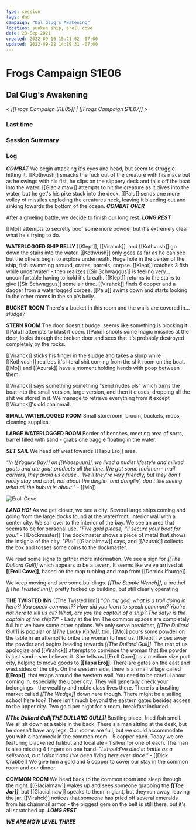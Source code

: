 ```yaml
---
type: session
tags: dnd
campaign: "Dal Glug's Awakening"
location: sunken ship, eroll cove
date: 23-Sep-2021
created: 2022-09-16 15:21:02 -07:00
updated: 2022-09-22 14:19:31 -07:00
---
```

# Frogs Campaign S1E06
## **Dal Glug's Awakening**
*< [[Frogs Campaign S1E05]] | [[Frogs Campaign S1E07]] >*

### Last time


### Session Summary


### Log
_**COMBAT**_ We begin attacking it's eyes and head, but seem to struggle hitting it. [[Kothvush]] smacks the fuck out of the creature with his mace but as he swings with his fist, he slips on the slippery deck and falls off the boat into the water. [[Glacialmaw]] attempts to hit the creature as it dives into the water, but he get's his pike stuck into the deck. [[Palu]] sends one more volley of missiles exploding the creatures neck, leaving it bleeding out and sinking towards the bottom of the ocean. _**COMBAT OVER**_

After a grueling battle, we decide to finish our long rest. _**LONG REST**_

[[Mo]] attempts to secretly boof some more powder but it's extremely clear what he's trying to do.

**WATERLOGGED SHIP BELLY** [[Klept]], [[Virahck]], and [[Kothvush]] go down the stairs into the water. [[Kothvush]] only goes as far as he can see but the others begin to explore underneath. Huge hole in the center of the ship, fish swimming around, crates, barrels, corpse. [[Klept]] catches 3 fish while underwater! - then realizes [[Sir Schwaggus]] is feeling very... uncomfortable having to hold it's breath. [[Klept]] returns to the stairs to give [[Sir Schwaggus]] some air time. [[Virahck]] finds 6 copper and a dagger from a waterlogged corpse. [[Palu]] swims down and starts looking in the other rooms in the ship's belly.

**BUCKET ROOM** There's a bucket in this room and the walls are covered in... _sludge?_

**STERN ROOM** The door doesn't budge, seems like something is blocking it. [[Palu]] attempts to blast it open. [[Palu]] shoots some magic missiles at the door, looks through the broken door and sees that it's probably destroyed completely by the rocks.

[[Virahck]] sticks his finger in the sludge and takes a slurp while [[Kothvush]] realizes it's literal shit coming from the shit room on the boat. [[Mo]] and [[Azurak]] have a moment holding hands with poop between them.

[[Virahck]] says something something "send nudes pls" which turns the boat into the small version, large version, and then it closes, dropping all the shit we stored in it. We manage to retrieve everything from it except [[Virahck]]'s old chainmail.

**SMALL WATERLOGGED ROOM** Small storeroom, broom, buckets, mops, cleaning supplies.

**LARGE WATERLOGGED ROOM** Border of benches, meeting area of sorts, barrel filled with sand - grabs one baggie floating in the water.

_**SET SAIL**_ We head off west towards [[Tapu Ero]] area.

_"In [[Yogurv Bay]] on [[Weespuun]], we lived a nudist lifestyle and milked goats and ate goat products all the time. We got some mailmen - mail carriers, they avoid us cause... We'll they're very friendly, but they don't really stay and chat, not about the dinglin' and danglin', don't like seeing what all the hubub is about."_ - [[Mo]]

![Eroll Cove](https://cdn.discordapp.com/attachments/878054966441410570/890772096651788308/errolcovereal.png)

_**LAND HO!**_ As we get closer, we see a city. Several large ships coming and going from the large docks found at the waterfront. Interior wall with a center city. We sail over to the interior of the bay. We see an area that seems to be for personal use. _"Five gold please, I'll secure your boat for you."_ - [[Dockmaster]] The dockmaster shows a piece of metal that shows the insignia of the city. _"Pls!"_ [[Glacialmaw]] says, and [[Azurak]] collects the box and tosses some coins to the dockmaster.

We read some signs to gather more information. We see a sign for _[[The Dullard Gull]]_ which appears to be a tavern. It seems like we've arrived at **[[Eroll Cove]]**, based on the map rubbing and map from [[Derrick Ifburge]].

We keep moving and see some buildings. _[[The Supple Wench]]_, a brothel _[[The Twisted Inn]]_, pretty fucked up building, but still clearly operating

**THE TWISTED INN**
[[The Twisted Inn]]
_"Oh my god, what is a troll doing in here?! You speak common?? How did you learn to speak common? You're not here to kill us all? What, are you the captain of a ship? The satyr is the captain of the ship??"_ - Lady at the Inn The common spaces are completely full but we have some other options. We only serve breakfast, _[[The Dullard Gull]]_ is popular or _[[The Lucky Knife]]_, too. [[Mo]] pours some powder on the table in an attempt to bribe the woman to feed us. [[Klept]] wipes away the powder and begins heading towards _[[The Dullard Gull]]_. The rest of us apologize and [[Virahck]] attempts to convince the woman that the powder is just sand - she believes it. She tells us [[Eroll Cove]] is a medium size port city, helping to move goods to **[[Tapu Ero]]**. There are gates on the east and west sides of the city. On the western side, there is a small village called **[[Erop]]**, that wraps around the western wall. You need to be careful about coming in, especially the upper city. They will generally check your belongings - the wealthy and noble class lives there. There is a bustling market called _[[The Wedge]]_ down here though. There might be a sailing school here too? There isn't much beyond the eastern gates besides access to the upper city. Two gold per night for a room, breakfast included.

_**[[The Dullard Gull|THE DULLARD GULL]]**_ Bustling place, fried fish smell. We all sit down at a table in the back. There's a man sitting at the desk, but he doesn't have any legs. Our rooms are full, but we could accommodate you with a hammock in the common room - 5 copper each. Today we are featuring blackened halibut and local ale - 1 silver for one of each. The man is also missing 4 fingers on one hand. _"I should've died in battle as a sellsword, but I didn't and I've been living here ever since."_ - [[Dick Crabbe]] We give him a gold and 5 copper to cover our stay in the common room and our dinner.

**COMMON ROOM** We head back to the common room and sleep through the night. [[Glacialmaw]] wakes up and sees someone grabbing the _**[[Toe Jar]]**_, but [[Glacialmaw]] speaks to them in giant, but they run away, leaving the jar. [[Virahck]] notices that someone has pried off several emeralds from his chainmail armor - the biggest gem on the belt is still there, but it's all scratched up. _**LONG REST**_

***WE ARE NOW LEVEL THREE***